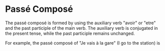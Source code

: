 # Passé Composé

The passé composé is formed by using the auxiliary verb "avoir" or "etre" and the past participle of the main verb. The auxiliary verb is conjugated in the present tense, while the past participle remains unchanged.

For example, the passé composé of "Je vais à la gare" (I go to the station) is <MASK>
